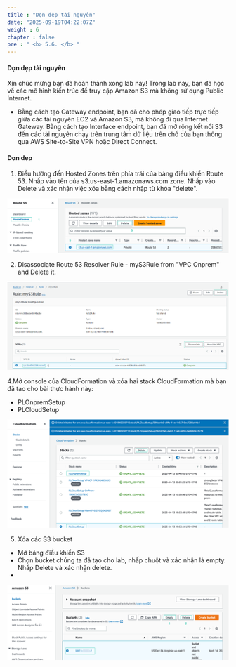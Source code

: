 ```yaml
---
title : "Dọn dẹp tài nguyên"
date: "2025-09-19T04:22:07Z"
weight : 6
chapter : false
pre : " <b> 5.6. </b> "
---
```


#### Dọn dẹp tài nguyên

Xin chúc mừng bạn đã hoàn thành xong lab này!
Trong lab này, bạn đã học về các mô hình kiến trúc để truy cập Amazon S3 mà không sử dụng Public Internet.

+ Bằng cách tạo Gateway endpoint, bạn đã cho phép giao tiếp trực tiếp giữa các tài nguyên EC2 và Amazon S3, mà không đi qua Internet Gateway.
Bằng cách tạo Interface endpoint, bạn đã mở rộng kết nối S3 đến các tài nguyên chạy trên trung tâm dữ liệu trên chỗ của bạn thông qua AWS Site-to-Site VPN hoặc Direct Connect.

#### Dọn dẹp
1. Điều hướng đến Hosted Zones trên phía trái của bảng điều khiển Route 53. Nhấp vào tên của  s3.us-east-1.amazonaws.com zone. Nhấp vào Delete và xác nhận việc xóa bằng cách nhập từ khóa "delete".

![hosted zone](/images/5-Workshop/5.6-Cleanup/delete-zone.png)

2. Disassociate Route 53 Resolver Rule - myS3Rule from "VPC Onprem" and Delete it. 

![hosted zone](/images/5-Workshop/5.6-Cleanup/vpc.png)

4.Mở console của CloudFormation và xóa hai stack CloudFormation mà bạn đã tạo cho bài thực hành này:
+ PLOnpremSetup
+ PLCloudSetup

![delete stack](/images/5-Workshop/5.6-Cleanup/delete-stack.png)

5. Xóa các S3 bucket

+ Mở bảng điều khiển S3
+ Chọn bucket chúng ta đã tạo cho lab, nhấp chuột và xác nhận là empty. Nhấp Delete và xác nhận delete.
+ 
![delete s3](/images/5-Workshop/5.6-Cleanup/delete-s3.png)








